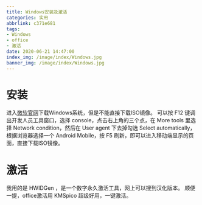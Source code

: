 ```yaml
---
title: Windows安装及激活
categories: 实用
abbrlink: c371e681
tags: 
- Windows
- office
- 激活
date: 2020-06-21 14:47:00
index_img: /image/index/Windows.jpg
banner_img: /image/index/Windows.jpg
---
```


# 安装
进入[微软官网](https://www.microsoft.com/zh-cn/software-download/windows10)下载Windows系统，但是不能直接下载ISO镜像。
可以按 F12 键调出开发人员工具窗口，选择 console，点击右上角的三个点，在 More tools 里选择 Network condition，然后在 User agent 下去掉勾选 Select automatically，根据浏览器选择一个 Android Mobile，按 F5 刷新，即可以进入移动端显示的页面，直接下载ISO镜像。
# 激活
我用的是 HWIDGen ，是一个数字永久激活工具，网上可以搜到汉化版本。
顺便一提，office激活用 KMSpico 超级好用，一键激活。